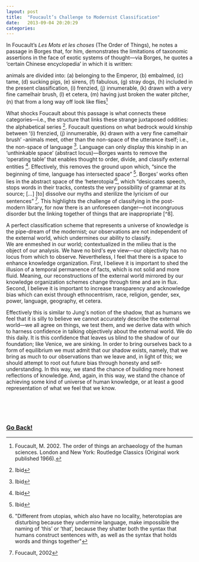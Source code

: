 ```yaml
---
layout: post
title:  "Foucault’s Challenge to Modernist Classification"
date:   2013-09-04 20:20:29
categories:
---
```


In Foucault’s _Les Mots et les choses_ (The Order of Things), he notes a passage in Borges that, for him,
demonstrates the limitations of taxonomic assertions in the face of exotic systems of thought—via Borges,
he quotes a ‘certain Chinese encyclopedia’ in which it is written:

<i class="fa fa-quote-left fa-2x"></i> animals are divided into: (a) belonging to the Emperor, (b) embalmed, (c) tame, (d) sucking pigs, (e) sirens,
(f) fabulous, (g) stray dogs, (h) included in the present classification, (i) frenzied, (j) innumerable,
(k) drawn with a very fine camelhair brush, (l) et cetera, (m) having just broken the water pitcher, (n) that
from a long way off look like flies[^1] <i class="fa fa-quote-right fa-2x"></i>

What shocks Foucault about this passage is what connects these categories—i.e., the structure that links
these strange juxtaposed oddities: the alphabetical series [^2].  Foucault questions on what
bedrock would kinship between ‘(i) frenzied, (j) innumerable, (k) drawn with a very fine camelhair brush’
-animals meet, other than the non-space of the utterance itself; i.e., the non-space of language
[^3].  Language can only display this kinship in an ‘unthinkable space’ (abstract locus)—Borges
wants to remove the ‘operating table’ that enables thought to order, divide, and classify external entities
[^4].  Effectively, this removes the ground upon which, “since the beginning of time, language
has intersected space” [^5].  Borges’ works often lies in the abstract space of the ‘heterotopia’[^6],
which “desiccates speech, stops words in their tracks, contests the very possibility of grammar at its source;
[…] [to] dissolve our myths and sterilize the lyricism of our sentences” [^7].  This highlights
the challenge of classifying in the post-modern library, for now there is an unforeseen danger&#8212;not incongruous
disorder but the linking together of things that are inappropriate [^8].

A perfect classification scheme that represents a universe of knowledge is the pipe-dream of the modernist;
our observations are not independent of the external world, which undermines our ability to classify.  
We are enmeshed in our world; contextualized in the milieu that is the object of our analysis.  We have no
bird's eye view&#8212;our objectivity has no locus from which to observe.  Nevertheless, I feel that there is a
space to enhance knowledge organization.  First, I believe it is important to shed the illusion of a temporal
permanence of facts, which is not solid and more fluid.  Meaning, our reconstructions of the external world
mirrored by our knowledge organization schemes change through time and are in flux.  Second, I believe it is
important to increase transparency and acknowledge bias which can exist through ethnocentrism, race, religion,
gender, sex, power, language, geography, et cetera.

Effectively this is similar to Jung's notion of the shadow, that as humans we feel that it is silly to believe
we cannot accurately describe the external world&#8212;we all agree on things, we test them, and we derive data with
which to harness confidence in talking objectively about the external world.  We do this daily.  It is this
confidence that leaves us blind to the shadow of our foundation; like Venice, we are sinking.  In order to bring
ourselves back to a form of equilibrium we must admit that our shadow exists, namely, that we bring as much to our
observations than we leave and, in light of this; we should attempt to root out future bias through honesty and self-understanding.  In this way, we stand the chance of
building more honest reflections of knowledge.  And, again, in this way, we stand the chance of achieving some
kind of universe of human knowledge, or at least a good representation of what we feel that we know.

<br>
<br>
<br>

[^1]: Foucault, M. 2002. The order of things an archaeology of the human sciences. London and New York: Routledge Classics (Original work published 1966).
[^2]: Ibid
[^3]: Ibid
[^4]: Ibid
[^5]: Ibid
[^6]: "Different from utopias, which also have no locality, heterotopias are disturbing because they undermine language, make impossible the naming of ‘this’ or ‘that’, because they shatter both the syntax that humans construct sentences with, as well as the syntax that holds words and things together"
[^7]: Foucault, 2002

### <a class="page-link" href="/">Go Back!</a>
